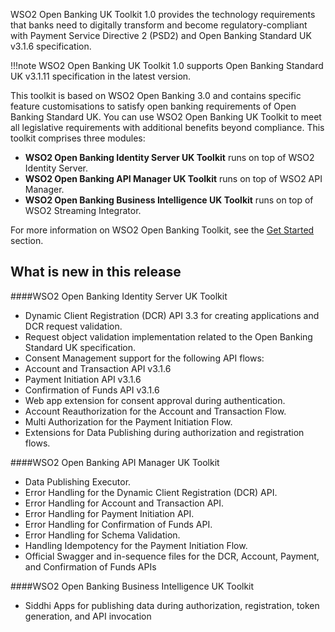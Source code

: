 WSO2 Open Banking UK Toolkit 1.0 provides the technology requirements that banks need to digitally transform and become 
regulatory-compliant with Payment Service Directive 2 (PSD2) and Open Banking Standard UK v3.1.6 specification.

!!!note
        WSO2 Open Banking UK Toolkit 1.0 supports Open Banking Standard UK v3.1.11 specification in the latest version.

This toolkit is based on WSO2 Open Banking 3.0 and contains specific feature customisations to satisfy open banking 
requirements of Open Banking Standard UK. You can use WSO2 Open Banking UK Toolkit to meet all legislative requirements 
with additional benefits beyond compliance. This toolkit comprises three modules:

- **WSO2 Open Banking Identity Server UK Toolkit** runs on top of WSO2 Identity Server.
- **WSO2 Open Banking API Manager UK Toolkit** runs on top of WSO2 API Manager.
- **WSO2 Open Banking Business Intelligence UK Toolkit**  runs on top of WSO2 Streaming Integrator.

For more information on WSO2 Open Banking Toolkit, see the [Get Started](open-banking.md) section.


## What is new in this release

####WSO2 Open Banking Identity Server UK Toolkit

- Dynamic Client Registration (DCR) API 3.3 for creating applications and DCR request validation.
- Request object validation implementation related to the Open Banking Standard UK specification.
- Consent Management support for the following API flows:
 - Account and Transaction API v3.1.6
 - Payment Initiation API v3.1.6
 - Confirmation of Funds API v3.1.6
- Web app extension for consent approval during authentication.
- Account Reauthorization for the Account and Transaction Flow.
- Multi Authorization for the Payment Initiation Flow.
- Extensions for Data Publishing during authorization and registration flows.

####WSO2 Open Banking API Manager UK Toolkit

- Data Publishing Executor.
- Error Handling for the Dynamic Client Registration (DCR) API.
- Error Handling for Account and Transaction API.
- Error Handling for Payment Initiation API.
- Error Handling for Confirmation of Funds API.  
- Error Handling for Schema Validation.
- Handling Idempotency for the Payment Initiation Flow.
- Official Swagger and in-sequence files for the DCR, Account, Payment, and Confirmation of Funds APIs

####WSO2 Open Banking Business Intelligence UK Toolkit

- Siddhi Apps for publishing data during authorization, registration, token generation, and API invocation